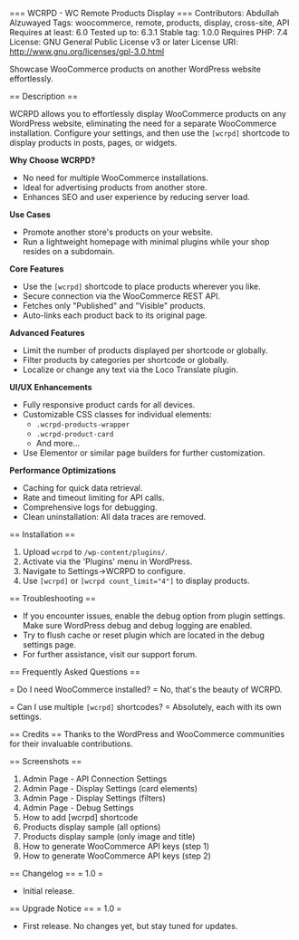 === WCRPD - WC Remote Products Display ===
Contributors: Abdullah Alzuwayed
Tags: woocommerce, remote, products, display, cross-site, API
Requires at least: 6.0
Tested up to: 6.3.1
Stable tag: 1.0.0
Requires PHP: 7.4
License: GNU General Public License v3 or later
License URI: http://www.gnu.org/licenses/gpl-3.0.html

Showcase WooCommerce products on another WordPress website effortlessly.

== Description ==

WCRPD allows you to effortlessly display WooCommerce products on any WordPress website, eliminating the need for a separate WooCommerce installation. Configure your settings, and then use the `[wcrpd]` shortcode to display products in posts, pages, or widgets.

**Why Choose WCRPD?**
- No need for multiple WooCommerce installations.
- Ideal for advertising products from another store.
- Enhances SEO and user experience by reducing server load.

**Use Cases**
- Promote another store's products on your website.
- Run a lightweight homepage with minimal plugins while your shop resides on a subdomain.

**Core Features**
- Use the `[wcrpd]` shortcode to place products wherever you like.
- Secure connection via the WooCommerce REST API.
- Fetches only "Published" and "Visible" products.
- Auto-links each product back to its original page.

**Advanced Features**
- Limit the number of products displayed per shortcode or globally.
- Filter products by categories per shortcode or globally.
- Localize or change any text via the Loco Translate plugin.

**UI/UX Enhancements**
- Fully responsive product cards for all devices.
- Customizable CSS classes for individual elements:
  - `.wcrpd-products-wrapper`
  - `.wcrpd-product-card`
  - And more...
- Use Elementor or similar page builders for further customization.

**Performance Optimizations**
- Caching for quick data retrieval.
- Rate and timeout limiting for API calls.
- Comprehensive logs for debugging.
- Clean uninstallation: All data traces are removed.

== Installation ==

1. Upload `wcrpd` to `/wp-content/plugins/`.
2. Activate via the 'Plugins' menu in WordPress.
3. Navigate to Settings->WCRPD to configure.
4. Use `[wcrpd]` or `[wcrpd count_limit="4"]` to display products.

== Troubleshooting ==
- If you encounter issues, enable the debug option from plugin settings. Make sure WordPress debug and debug logging are enabled.
- Try to flush cache or reset plugin which are located in the debug settings page.
- For further assistance, visit our support forum.

== Frequently Asked Questions ==

= Do I need WooCommerce installed? =
No, that's the beauty of WCRPD.

= Can I use multiple `[wcrpd]` shortcodes? =
Absolutely, each with its own settings.

== Credits ==
Thanks to the WordPress and WooCommerce communities for their invaluable contributions.

== Screenshots ==

1. Admin Page - API Connection Settings
2. Admin Page - Display Settings (card elements)
3. Admin Page - Display Settings (filters)
4. Admin Page - Debug Settings
5. How to add [wcrpd] shortcode
6. Products display sample (all options)
7. Products display sample (only image and title)
8. How to generate WooCommerce API keys (step 1)
9. How to generate WooCommerce API keys (step 2)

== Changelog ==
= 1.0 =
- Initial release.

== Upgrade Notice ==
= 1.0 =
- First release. No changes yet, but stay tuned for updates.
